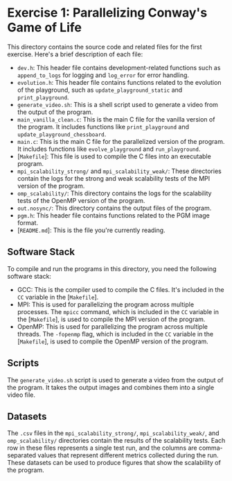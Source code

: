 # Exercise 1: Parallelizing Conway's Game of Life

This directory contains the source code and related files for the first exercise. Here's a brief description of each file:

- `dev.h`: This header file contains development-related functions such as `append_to_logs` for logging and `log_error` for error handling.
- `evolution.h`: This header file contains functions related to the evolution of the playground, such as `update_playground_static` and `print_playground`.
- `generate_video.sh`: This is a shell script used to generate a video from the output of the program.
- `main_vanilla_clean.c`: This is the main C file for the vanilla version of the program. It includes functions like `print_playground` and `update_playground_chessboard`.
- `main.c`: This is the main C file for the parallelized version of the program. It includes functions like `evolve_playground` and `run_playground`.
- [``Makefile``]: This file is used to compile the C files into an executable program.
- `mpi_scalability_strong/` and `mpi_scalability_weak/`: These directories contain the logs for the strong and weak scalability tests of the MPI version of the program.
- `omp_scalability/`: This directory contains the logs for the scalability tests of the OpenMP version of the program.
- `out.nosync/`: This directory contains the output files of the program.
- `pgm.h`: This header file contains functions related to the PGM image format.
- [``README.md``]: This is the file you're currently reading.

## Software Stack

To compile and run the programs in this directory, you need the following software stack:

- GCC: This is the compiler used to compile the C files. It's included in the `CC` variable in the [``Makefile``].
- MPI: This is used for parallelizing the program across multiple processes. The `mpicc` command, which is included in the `CC` variable in the [``Makefile``], is used to compile the MPI version of the program.
- OpenMP: This is used for parallelizing the program across multiple threads. The `-fopenmp` flag, which is included in the `CC` variable in the [``Makefile``], is used to compile the OpenMP version of the program.

## Scripts

The `generate_video.sh` script is used to generate a video from the output of the program. It takes the output images and combines them into a single video file.

## Datasets

The `.csv` files in the `mpi_scalability_strong/`, `mpi_scalability_weak/`, and `omp_scalability/` directories contain the results of the scalability tests. Each row in these files represents a single test run, and the columns are comma-separated values that represent different metrics collected during the run. These datasets can be used to produce figures that show the scalability of the program.